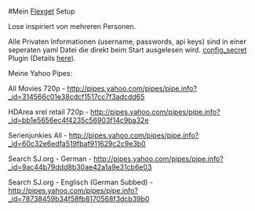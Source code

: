 #Mein [Flexget](https://github.com/Flexget/Flexget) Setup

Lose inspiriert von mehreren Personen.

Alle Privaten Informationen (username, passwords, api keys) sind in einer seperaten yaml Datei die direkt beim Start ausgelesen wird.
[config_secret](https://github.com/tarzasai/.flexget/blob/master/plugins/config_secrets.py) Plugin (Details [here](https://github.com/Flexget/Flexget/pull/249)).

Meine Yahoo Pipes:

All Movies 720p - http://pipes.yahoo.com/pipes/pipe.info?_id=314566c01e38cdcf1517cc7f3adcdd65

HDArea xrel retail 720p - http://pipes.yahoo.com/pipes/pipe.info?_id=bb1e5656ec4f4235c56903f14c9ba32e

Serienjunkies All - http://pipes.yahoo.com/pipes/pipe.info?_id=60c32e6edfa519fbaf911629c2c9e3b0

Search SJ.org - German - http://pipes.yahoo.com/pipes/pipe.info?_id=9ac44b79ddd8b30ae42a1a9e31cb6e03

Search SJ.org - Englisch (German Subbed) - http://pipes.yahoo.com/pipes/pipe.info?_id=78738459b34f58fb8170568f3dcb39b0

